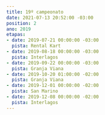 ```yaml
---
title: 19º campeonato
date: 2021-07-13 20:52:00 -03:00
position: 2
ano: 2019
etapas:
- date: 2019-07-21 00:00:00 -03:00
  pista: Rental Kart
- date: 2019-08-18 00:00:00 -03:00
  pista: Interlagos
- date: 2019-09-22 00:00:00 -03:00
  pista: Granja Viana
- date: 2019-10-20 01:00:00 -02:00
  pista: Granja Viana
- date: 2019-12-01 00:00:00 -02:00
  pista: San Marino
- date: 2019-12-08 00:00:00 -02:00
  pista: Interlagos
---
```


